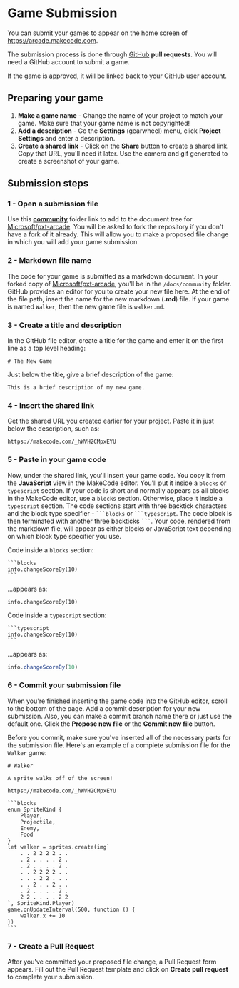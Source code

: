 # Game Submission

You can submit your games to appear on the home screen of https://arcade.makecode.com.

The submission process is done through [GitHub](https://github.com/Microsoft/pxt-arcade) **pull requests**. You will need a GitHub account to submit a game. 

If the game is approved, it will be linked back to your GitHub user account.

## Preparing your game

1. **Make a game name** - Change the name of your project to match your game. Make sure that your game name is not copyrighted!
2. **Add a description** - Go the **Settings** (gearwheel) menu, click **Project Settings** and enter a description.
3. **Create a shared link** - Click on the **Share** button to create a shared link. Copy that URL, you'll need it later. Use the camera and gif generated to create a screenshot of your game.

## Submission steps

### 1 - Open a submission file

Use this **[community](https://github.com/Microsoft/pxt-arcade/new/master/docs/community)** folder link to add to the document tree for [Microsoft/pxt-arcade](https://github.com/Microsoft/pxt-arcade). You will be asked to fork the repository if you don't have a fork of it already. This will allow you to make a proposed file change in which you will add your game submission.

### 2 - Markdown file name

The code for your game is submitted as a markdown document. In your forked copy of [Microsoft/pxt-arcade](https://github.com/Microsoft/pxt-arcade), you'll be in the ``/docs/community`` folder. GitHub provides an editor for you to create your new file here. At the end of the file path, insert the name for the new markdown (**.md**) file. If your game is named ``Walker``, then the new game file is ``walker.md``. 

### 3 - Create a title and description

In the GitHub file editor, create a title for the game and enter it on the first line as a top level heading:

``# The New Game``

Just below the title, give a  brief description of the game:

``This is a brief description of my new game.``

### 4 - Insert the shared link

Get the shared URL you created earlier for your project. Paste it in just below the description, such as:

``https://makecode.com/_hWVH2CMpxEYU``

### 5 - Paste in your game code

Now, under the shared link, you'll insert your game code. You copy it from the **JavaScript** view in the MakeCode editor. You'll put it inside a ``blocks`` or ``typescript`` section. If your code is short and normally appears as all blocks in the MakeCode editor, use a ``blocks`` section. Otherwise, place it inside a ``typescript`` section. The code sections start with three backtick  characters and the block type specifier - ```` ```blocks ```` or ```` ```typescript ````. The code block is then terminated with another three backticks ```` ``` ````. Your code, rendered from the markdown file, will appear as either blocks or JavaScript text depending on which block type specifier you use.

Code inside a ``blocks`` section:

````
```blocks
info.changeScoreBy(10)
```
````
...appears as:

```blocks
info.changeScoreBy(10)
```

Code inside a ``typescript`` section:

````
```typescript
info.changeScoreBy(10)
```
````

...appears as:

```typescript
info.changeScoreBy(10)
```

### 6 - Commit your submission file

When you're finished inserting the game code into the GitHub editor, scroll to the bottom of the page. Add a commit description for your new submission. Also, you can make a commit branch name there or just use the default one. Click the **Propose new file** or the **Commit new file** button.

Before you commit, make sure you've inserted all of the necessary parts for the submission file. Here's an example of a complete submission file for the ``Walker`` game:

````
# Walker

A sprite walks off of the screen!

https://makecode.com/_hWVH2CMpxEYU

```blocks
enum SpriteKind {
    Player,
    Projectile,
    Enemy,
    Food
}
let walker = sprites.create(img`
    . . 2 2 2 2 . .
    . 2 . . . . 2 .
    . 2 . . . . 2 .
    . . 2 2 2 2 . .
    . . . 2 2 . . .
    . . 2 . . 2 . .
    . 2 . . . . 2 .
    2 2 . . . . 2 2
`, SpriteKind.Player)
game.onUpdateInterval(500, function () {
	walker.x += 10
})
```
````

### 7 - Create a Pull Request

After you've committed your proposed file change, a Pull Request form appears. Fill out the Pull Request template and click on **Create pull request** to complete your submission.
